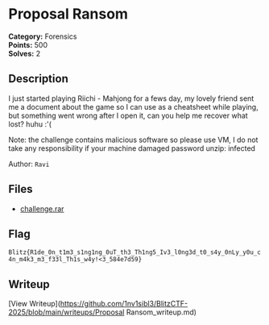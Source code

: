 # Proposal Ransom

**Category:** Forensics  
**Points:** 500  
**Solves:** 2  

## Description

I just started playing Riichi - Mahjong for a fews day, my lovely friend sent me a document about the game so I can use as a cheatsheet while playing, but something went wrong after I open it, can you help me recover what lost? huhu :'(

Note: the challenge contains malicious software so please use VM, I do not take any responsibility if your machine damaged
password unzip: infected

Author: `Ravi`

## Files

- [challenge.rar](https://github.com/1nv1sibl3/BlitzCTF-2025/blob/main/files/552274ad373c8fa7166c1bdb5b93f9fd/challenge.rar)

## Flag

`Blitz{R1de_0n_t1m3_s1ng1ng_0uT_th3_Th1ng5_Iv3_l0ng3d_t0_s4y_0nLy_y0u_c4n_m4k3_m3_f33l_Th1s_w4y!<3_584e7d59}`

## Writeup

[View Writeup](https://github.com/1nv1sibl3/BlitzCTF-2025/blob/main/writeups/Proposal Ransom_writeup.md)
